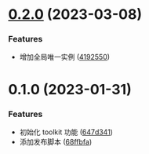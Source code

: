 

# [0.2.0](https://github.com/l246804/vite-toolkit/compare/0.1.0...0.2.0) (2023-03-08)


### Features

* 增加全局唯一实例 ([4192550](https://github.com/l246804/vite-toolkit/commit/4192550a3d58daf90ac88cb9554ff9e3cba8f101))

# 0.1.0 (2023-01-31)


### Features

* 初始化 toolkit 功能 ([647d341](https://github.com/l246804/vite-toolkit/commit/647d3419ba57f890f00dfec2c9e6bf087cdd7e19))
* 添加发布脚本 ([68ffbfa](https://github.com/l246804/vite-toolkit/commit/68ffbfa917949df7b0b6698ca3c685758923ad15))